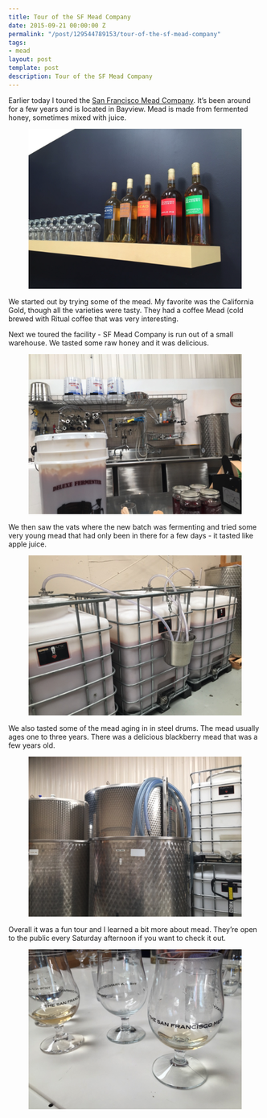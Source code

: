 ```yaml
---
title: Tour of the SF Mead Company
date: 2015-09-21 00:00:00 Z
permalink: "/post/129544789153/tour-of-the-sf-mead-company"
tags:
- mead
layout: post
template: post
description: Tour of the SF Mead Company
---
```


<p>Earlier today I toured the <a href="http://www.sfmead.com/">San Francisco Mead Company</a>. It’s been around for a few years and is located in Bayview. Mead is made from fermented honey, sometimes mixed with juice.</p><figure class="tmblr-full" data-orig-height="768" data-orig-width="1024"><img src="/images/ccf7205dd7a4250f07737a144d69efe52abfa4748b265bcd7ffab184b4b737d2.png" data-orig-height="768" data-orig-width="1024"></figure><p>We started out by trying some of the mead. My favorite was the California Gold, though all the varieties were tasty. They had a coffee Mead (cold brewed with Ritual coffee that was very interesting.</p><p>Next we toured the facility - SF Mead Company is run out of a small warehouse. We tasted some raw honey and it was delicious.</p><figure class="tmblr-full" data-orig-height="768" data-orig-width="1024"><img src="/images/f70311a19cf2c3ebcce3f3fa2a3e15f892fb15a2adb7034ea43bae4ad2ddb4a7.png" data-orig-height="768" data-orig-width="1024"></figure><p>We then saw the vats where the new batch was fermenting and tried some very young mead that had only been in there for a few days - it tasted like apple juice.</p><figure class="tmblr-full" data-orig-height="768" data-orig-width="1024"><img src="/images/6d032790b1a2a40c49c3575bad007ebbc5145e18317caaafe8caf9ab3d6e07ef.png" data-orig-height="768" data-orig-width="1024"></figure><p>We also tasted some of the mead aging in in steel drums. The mead usually ages one to three years. There was a delicious blackberry mead that was a few years old.</p><figure class="tmblr-full" data-orig-height="768" data-orig-width="1024"><img src="/images/288133e2b41db89f6ca4d62cf2654567b2a93a48ce7f55ef4a2d9c7563109189.png" data-orig-height="768" data-orig-width="1024"></figure><p>Overall it was a fun tour and I learned a bit more about mead. They’re open to the public every Saturday afternoon if you want to check it out.</p><figure class="tmblr-full" data-orig-height="768" data-orig-width="1024"><img src="/images/d1728f5e4ab1a14fe7612aec915754e399c44f28e7fbade8ff97272e08d45cdd.png" data-orig-height="768" data-orig-width="1024"></figure>
